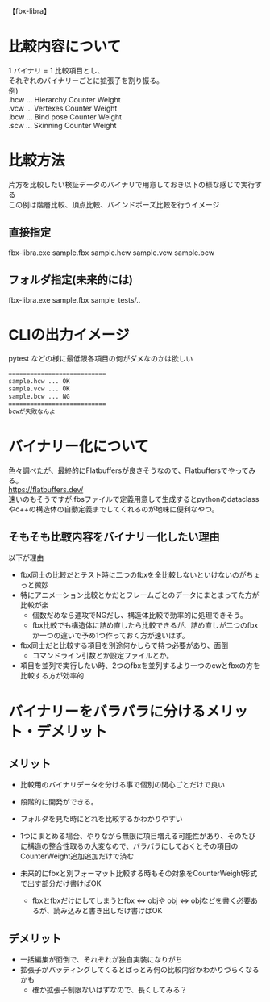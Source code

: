 【fbx-libra】
# 比較内容について
1 バイナリ = 1 比較項目とし、  
それぞれのバイナリーごとに拡張子を割り振る。  
例)  
.hcw ... Hierarchy Counter Weight  
.vcw ... Vertexes Counter Weight  
.bcw ... Bind pose Counter Weight  
.scw ... Skinning Counter Weight  

#  比較方法
片方を比較したい検証データのバイナリで用意しておき以下の様な感じで実行する  
この例は階層比較、頂点比較、バインドポーズ比較を行うイメージ  

## 直接指定
fbx-libra.exe sample.fbx sample.hcw sample.vcw sample.bcw

## フォルダ指定(未来的には)
fbx-libra.exe sample.fbx sample_tests/..

# CLIの出力イメージ
pytest などの様に最低限各項目の何がダメなのかは欲しい  

``` bash
===========================
sample.hcw ... OK
sample.vcw ... OK
sample.bcw ... NG
===========================
bcwが失敗なんよ
```


# バイナリー化について
色々調べたが、最終的にFlatbuffersが良さそうなので、Flatbuffersでやってみる。  
https://flatbuffers.dev/  
速いのもそうですが.fbsファイルで定義用意して生成するとpythonのdataclassやc++の構造体の自動定義までしてくれるのが地味に便利なやつ。  

## そもそも比較内容をバイナリー化したい理由
以下が理由  
- fbx同士の比較だとテスト時に二つのfbxを全比較しないといけないのがちょっと微妙  
- 特にアニメーション比較とかだとフレームごとのデータにまとまってた方が比較が楽  
  - 個数だめなら速攻でNGだし、構造体比較で効率的に処理できそう。  
  - fbx比較でも構造体に詰め直したら比較できるが、詰め直しが二つのfbxか一つの違いで予め1つ作っておく方が速いはず。  
- fbx同士だと比較する項目を別途何かしらで持つ必要があり、面倒  
  - コマンドライン引数とか設定ファイルとか。  
- 項目を並列で実行したい時、2つのfbxを並列するより一つのcwとfbxの方を比較する方が効率的  

# バイナリーをバラバラに分けるメリット・デメリット
## メリット
- 比較用のバイナリデータを分ける事で個別の関心ごとだけで良い  
- 段階的に開発ができる。  
- フォルダを見た時にどれを比較するかわかりやすい  
- 1つにまとめる場合、やりながら無限に項目増える可能性があり、そのたびに構造の整合性取るの大変なので、バラバラにしておくとその項目のCounterWeight追加追加だけで済む  

- 未来的にfbxと別フォーマット比較する時もその対象をCounterWeight形式で出す部分だけ書けばOK  
  - fbxとfbxだけにしてしまうとfbx ⇔ objや obj ⇔ objなどを書く必要あるが、読み込みと書き出しだけ書けばOK  


## デメリット
- 一括編集が面倒で、それぞれが独自実装になりがち  
- 拡張子がバッティングしてくるとぱっとみ何の比較内容かわかりづらくなるかも  
  - 確か拡張子制限ないはずなので、長くしてみる？  

